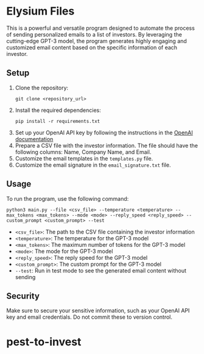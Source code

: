 # Elysium Files

This is a powerful and versatile program designed to automate the process of sending personalized emails to a list of investors. By leveraging the cutting-edge GPT-3 model, the program generates highly engaging and customized email content based on the specific information of each investor.

## Setup

1. Clone the repository:
   ```
   git clone <repository_url>
   ```
2. Install the required dependencies:
   ```
   pip install -r requirements.txt
   ```
3. Set up your OpenAI API key by following the instructions in the [OpenAI documentation](https://docs.openai.com/)
4. Prepare a CSV file with the investor information. The file should have the following columns: Name, Company Name, and Email.
5. Customize the email templates in the `templates.py` file.
6. Customize the email signature in the `email_signature.txt` file.

## Usage

To run the program, use the following command:

```shell
python3 main.py --file <csv_file> --temperature <temperature> --max_tokens <max_tokens> --mode <mode> --reply_speed <reply_speed> --custom_prompt <custom_prompt> --test
```

- `<csv_file>`: The path to the CSV file containing the investor information
- `<temperature>`: The temperature for the GPT-3 model
- `<max_tokens>`: The maximum number of tokens for the GPT-3 model
- `<mode>`: The mode for the GPT-3 model
- `<reply_speed>`: The reply speed for the GPT-3 model
- `<custom_prompt>`: The custom prompt for the GPT-3 model
- `--test`: Run in test mode to see the generated email content without sending

## Security

Make sure to secure your sensitive information, such as your OpenAI API key and email credentials. Do not commit these to version control.
# pest-to-invest
